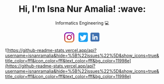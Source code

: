 <h1 align="center"> Hi, I'm Isna Nur Amalia! :wave:</h1>
<p align="center">Informatics Engineering 💻 </p>
<p align="center">
  <a href="https://www.instagram.com/isnanramalia"><img height="33" src="https://github.com/HansenGianto/HansenGianto/blob/main/img/instagram.svg?raw=true"></a>&nbsp;&nbsp;
   <a href="https://twitter.com/isnanramalia"><img height="34" src="https://github.com/isnanramalia/isnanramalia/blob/main/twt.png"></a><a></a>
   <a href="https://linkin.com/isnanramalia"><img height="35" src="https://github.com/isnanramalia/isnanramalia/blob/main/linkin.png"></a>
</p>
 

![https://github-readme-stats.vercel.app/api?username=isnanramalia&hide=%5B%22issues%22%5D&show_icons=true&title_color=fff&icon_color=fff&text_color=fff&bg_color=11998e](https://github-readme-stats.vercel.app/api?username=isnanramalia&hide=%5B%22issues%22%5D&show_icons=true&title_color=fff&icon_color=fff&text_color=fff&bg_color=11998e)

